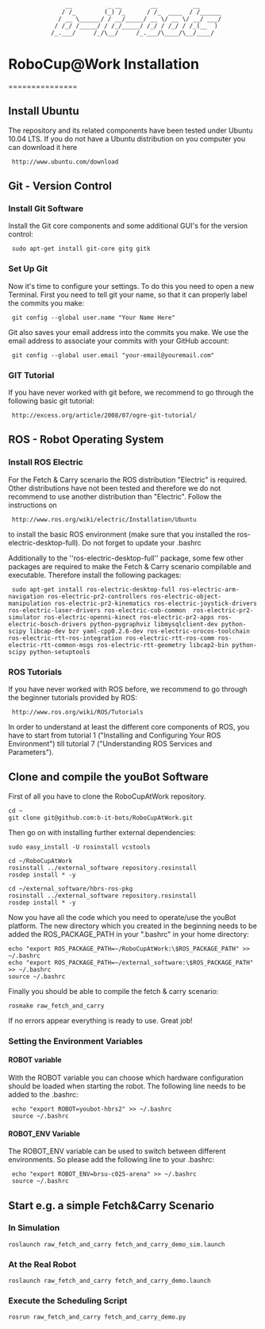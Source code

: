                     __          _ __        __          __      
                   / /_        (_) /_      / /_  ____  / /______
                  / __ \______/ / __/_____/ __ \/ __ \/ __/ ___/
                 / /_/ /_____/ / /_/_____/ /_/ / /_/ / /_(__  ) 
                /_.___/     /_/\__/     /_.___/\____/\__/____/  
                                                                
# RoboCup@Work Installation
===============

## Install Ubuntu
The repository and its related components have been tested under Ubuntu 10.04 LTS. If you do not have a Ubuntu distribution on you computer you can download it here

     http://www.ubuntu.com/download

## Git - Version Control
### Install Git Software
Install the Git core components and some additional GUI's for the version control:

     sudo apt-get install git-core gitg gitk

### Set Up Git
Now it's time to configure your settings. To do this you need to open a new Terminal. First you need to tell git your name, so that it can properly label the commits you make:

     git config --global user.name "Your Name Here"

Git also saves your email address into the commits you make. We use the email address to associate your commits with your GitHub account:

     git config --global user.email "your-email@youremail.com"


### GIT Tutorial
If you have never worked with git before, we recommend to go through the following basic git tutorial:

     http://excess.org/article/2008/07/ogre-git-tutorial/


## ROS - Robot Operating System
### Install ROS Electric
For the Fetch & Carry scenario the ROS distribution "Electric" is required. Other distributions have not been tested and therefore we do not recommend to use another distribution than "Electric". Follow the instructions on 

     http://www.ros.org/wiki/electric/Installation/Ubuntu

to install the basic ROS environment (make sure that you installed the ros-electric-desktop-full). Do not forget to update your .bashrc
  
Additionally to the ''ros-electric-desktop-full'' package, some few other packages are required to make the Fetch & Carry scenario compilable and executable. Therefore install the following packages:

     sudo apt-get install ros-electric-desktop-full ros-electric-arm-navigation ros-electric-pr2-controllers ros-electric-object-manipulation ros-electric-pr2-kinematics ros-electric-joystick-drivers ros-electric-laser-drivers ros-electric-cob-common  ros-electric-pr2-simulator ros-electric-openni-kinect ros-electric-pr2-apps ros-electric-bosch-drivers python-pygraphviz libmysqlclient-dev python-scipy libcap-dev bzr yaml-cpp0.2.6-dev ros-electric-orocos-toolchain ros-electric-rtt-ros-integration ros-electric-rtt-ros-comm ros-electric-rtt-common-msgs ros-electric-rtt-geometry libcap2-bin python-scipy python-setuptools

### ROS Tutorials
If you have never worked with ROS before, we recommend to go through the beginner tutorials provided by ROS:

     http://www.ros.org/wiki/ROS/Tutorials

In order to understand at least the different core components of ROS, you have to start from tutorial 1 ("Installing and Configuring Your ROS Environment") till tutorial 7 ("Understanding ROS Services and Parameters"). 


## Clone and compile the youBot Software
First of all you have to clone the RoboCupAtWork repository.

    cd ~
    git clone git@github.com:b-it-bots/RoboCupAtWork.git

Then go on with installing further external dependencies:
    
    sudo easy_install -U rosinstall vcstools

    cd ~/RoboCupAtWork
    rosinstall ../external_software repository.rosinstall
    rosdep install * -y

    cd ~/external_software/hbrs-ros-pkg
    rosinstall ../external_software repository.rosinstall
    rosdep install * -y

Now you have all the code which you need to operate/use the youBot platform. The new directory which you created in the beginning needs to be added the ROS_PACKAGE_PATH in your ".bashrc" in your home directory:

    echo "export ROS_PACKAGE_PATH=~/RoboCupAtWork:\$ROS_PACKAGE_PATH" >> ~/.bashrc
    echo "export ROS_PACKAGE_PATH=~/external_software:\$ROS_PACKAGE_PATH" >> ~/.bashrc
    source ~/.bashrc


Finally you should be able to compile the fetch & carry scenario:

    rosmake raw_fetch_and_carry                


If no errors appear everything is ready to use. Great job!


### Setting the Environment Variables
#### ROBOT variable
With the ROBOT variable you can choose which hardware configuration should be loaded when starting the robot. The following line needs to be added to the .bashrc:

     echo "export ROBOT=youbot-hbrs2" >> ~/.bashrc
     source ~/.bashrc



#### ROBOT_ENV Variable
The ROBOT_ENV variable can be used to switch between different environments. So please add the following line to your .bashrc:

     echo "export ROBOT_ENV=brsu-c025-arena" >> ~/.bashrc
     source ~/.bashrc



## Start e.g. a simple Fetch&Carry Scenario 
### In Simulation
    roslaunch raw_fetch_and_carry fetch_and_carry_demo_sim.launch

### At the Real Robot
    roslaunch raw_fetch_and_carry fetch_and_carry_demo.launch

### Execute the Scheduling Script
    rosrun raw_fetch_and_carry fetch_and_carry_demo.py
